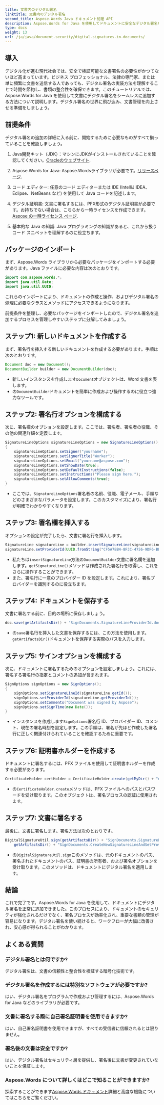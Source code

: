 ```yaml
---
title: 文書内のデジタル署名
linktitle: 文書内のデジタル署名
second_title: Aspose.Words Java ドキュメント処理 API
description: Aspose.Words for Java を使用してドキュメントに安全なデジタル署名を実装する方法を学びます。ステップバイステップのガイダンスとソースコードを使用してドキュメントの整合性を確保します。
type: docs
weight: 13
url: /ja/java/document-security/digital-signatures-in-documents/
---
```

## 導入

デジタル化が進む現代社会では、安全で検証可能な文書署名の必要性がかつてないほど高まっています。ビジネス プロフェッショナル、法律の専門家、または単に頻繁に文書を送信する人であっても、デジタル署名の実装方法を理解することで時間を節約し、書類の整合性を確保できます。このチュートリアルでは、Aspose.Words for Java を使用して文書にデジタル署名をシームレスに追加する方法について説明します。デジタル署名の世界に飛び込み、文書管理を向上させる準備をしましょう。

## 前提条件

デジタル署名の追加の詳細に入る前に、開始するために必要なものがすべて揃っていることを確認しましょう。

1.  Java開発キット（JDK）：マシンにJDKがインストールされていることを確認してください。[Oracleのウェブサイト](https://www.oracle.com/java/technologies/javase-jdk11-downloads.html).

2. Aspose.Words for Java: Aspose.Wordsライブラリが必要です。[リリースページ](https://releases.aspose.com/words/java/).

3. コード エディター: 任意のコード エディターまたは IDE (IntelliJ IDEA、Eclipse、NetBeans など) を使用して Java コードを記述します。

4. デジタル証明書: 文書に署名するには、PFX形式のデジタル証明書が必要です。お持ちでない場合は、こちらから一時ライセンスを作成できます。[Aspose の一時ライセンス ページ](https://purchase.aspose.com/temporary-license/).

5. 基本的な Java の知識: Java プログラミングの知識があると、これから扱うコード スニペットを理解するのに役立ちます。

## パッケージのインポート

まず、Aspose.Words ライブラリから必要なパッケージをインポートする必要があります。Java ファイルに必要な内容は次のとおりです。

```java
import com.aspose.words.*;
import java.util.Date;
import java.util.UUID;
```

これらのインポートにより、ドキュメントの作成と操作、およびデジタル署名の処理に必要なクラスとメソッドにアクセスできるようになります。

前提条件を整理し、必要なパッケージをインポートしたので、デジタル署名を追加するプロセスを管理しやすいステップに分解してみましょう。

## ステップ1: 新しいドキュメントを作成する

まず、署名行を挿入する新しいドキュメントを作成する必要があります。手順は次のとおりです。

```java
Document doc = new Document();
DocumentBuilder builder = new DocumentBuilder(doc);
```

- 新しいインスタンスを作成します`Document`オブジェクトは、Word 文書を表します。
- の`DocumentBuilder`ドキュメントを簡単に作成および操作するのに役立つ強力なツールです。

## ステップ2: 署名行オプションを構成する

次に、署名欄のオプションを設定します。ここでは、署名者、署名者の役職、その他の関連詳細を定義します。

```java
SignatureLineOptions signatureLineOptions = new SignatureLineOptions();
{
    signatureLineOptions.setSigner("yourname");
    signatureLineOptions.setSignerTitle("Worker");
    signatureLineOptions.setEmail("yourname@aspose.com");
    signatureLineOptions.setShowDate(true);
    signatureLineOptions.setDefaultInstructions(false);
    signatureLineOptions.setInstructions("Please sign here.");
    signatureLineOptions.setAllowComments(true);
}
```
 
- ここでは、`SignatureLineOptions`署名者の名前、役職、電子メール、手順などのさまざまなパラメータを設定します。このカスタマイズにより、署名行が明確でわかりやすくなります。

## ステップ3: 署名欄を挿入する

オプションの設定が完了したら、文書に署名行を挿入します。

```java
SignatureLine signatureLine = builder.insertSignatureLine(signatureLineOptions).getSignatureLine();
signatureLine.setProviderId(UUID.fromString("CF5A7BB4-8F3C-4756-9DF6-BEF7F13259A2"));
```
 
- 私たちは`insertSignatureLine`方法の`DocumentBuilder`文書に署名欄を追加します。`getSignatureLine()`メソッドは作成された署名行を取得し、これをさらに操作することができます。
- また、署名行に一意のプロバイダー ID を設定します。これにより、署名プロバイダーを識別するのに役立ちます。

## ステップ4: ドキュメントを保存する

文書に署名する前に、目的の場所に保存しましょう。

```java
doc.save(getArtifactsDir() + "SignDocuments.SignatureLineProviderId.docx");
```
 
- の`save`署名行を挿入した文書を保存するには、この方法を使用します。`getArtifactsDir()`ドキュメントを保存する実際のパスを入力します。

## ステップ5: サインオプションを構成する

次に、ドキュメントに署名するためのオプションを設定しましょう。これには、署名する署名行の指定とコメントの追加が含まれます。

```java
SignOptions signOptions = new SignOptions();
{
    signOptions.setSignatureLineId(signatureLine.getId());
    signOptions.setProviderId(signatureLine.getProviderId());
    signOptions.setComments("Document was signed by Aspose");
    signOptions.setSignTime(new Date());
}
```
 
- インスタンスを作成します`SignOptions`署名行 ID、プロバイダー ID、コメント、現在の署名時刻を設定します。この手順は、署名が先ほど作成した署名行に正しく関連付けられていることを確認するために重要です。

## ステップ6: 証明書ホルダーを作成する

ドキュメントに署名するには、PFX ファイルを使用して証明書ホルダーを作成する必要があります。

```java
CertificateHolder certHolder = CertificateHolder.create(getMyDir() + "morzal.pfx", "aw");
```
 
- の`CertificateHolder.create`メソッドは、PFX ファイルへのパスとパスワードを受け取ります。このオブジェクトは、署名プロセスの認証に使用されます。

## ステップ7: 文書に署名する

最後に、文書に署名します。署名方法は次のとおりです。

```java
DigitalSignatureUtil.sign(getArtifactsDir() + "SignDocuments.SignatureLineProviderId.docx", 
    getArtifactsDir() + "SignDocuments.CreateNewSignatureLineAndSetProviderId.docx", certHolder, signOptions);
```
 
- の`DigitalSignatureUtil.sign`このメソッドは、元のドキュメントのパス、署名されたドキュメントのパス、証明書の所有者、および署名オプションを受け取ります。このメソッドは、ドキュメントにデジタル署名を適用します。

## 結論

これで完了です。Aspose.Words for Java を使用して、ドキュメントにデジタル署名を正常に追加できました。このプロセスにより、ドキュメントのセキュリティが強化されるだけでなく、署名プロセスが効率化され、重要な書類の管理が容易になります。デジタル署名を使い続けると、ワークフローが大幅に改善され、安心感が得られることがわかります。 

## よくある質問

### デジタル署名とは何ですか?
デジタル署名は、文書の信頼性と整合性を検証する暗号化技術です。

### デジタル署名を作成するには特別なソフトウェアが必要ですか?
はい、デジタル署名をプログラムで作成および管理するには、Aspose.Words for Java などのライブラリが必要です。

### 文書に署名する際に自己署名証明書を使用できますか?
はい、自己署名証明書を使用できますが、すべての受信者に信頼されるとは限りません。

### 署名後の文書は安全ですか?
はい、デジタル署名はセキュリティ層を提供し、署名後に文書が変更されていないことを保証します。

### Aspose.Words について詳しくはどこで知ることができますか?
探索することができます[Aspose.Words ドキュメント](https://reference.aspose.com/words/java/)詳細と高度な機能についてはこちらをご覧ください。
